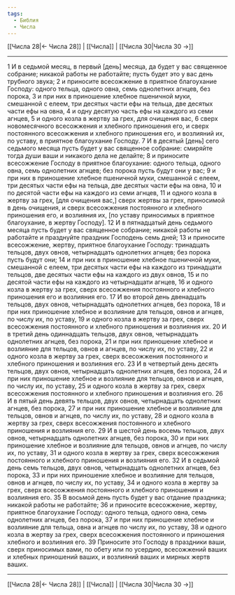 ```yaml
---
tags:
  - Библия
  - Числа
---
```

[[Числа 28|← Числа 28]] | [[Числа]] | [[Числа 30|Числа 30 →]]

---
1 И в седьмой месяц, в первый [день] месяца, да будет у вас священное собрание; никакой работы не работайте; пусть будет это у вас день трубного звука;
2 и приносите всесожжение в приятное благоухание Господу: одного тельца, одного овна, семь однолетних агнцев, без порока,
3 и при них в приношение хлебное пшеничной муки, смешанной с елеем, три десятых части ефы на тельца, две десятых части ефы на овна,
4 и одну десятую часть ефы на каждого из семи агнцев,
5 и одного козла в жертву за грех, для очищения вас,
6 сверх новомесячного всесожжения и хлебного приношения его, и сверх постоянного всесожжения и хлебного приношения его, и возлияний их, по уставу, в приятное благоухание Господу.
7 И в десятый [день] сего седьмого месяца пусть будет у вас священное собрание: смиряйте тогда души ваши и никакого дела не делайте;
8 и приносите всесожжение Господу в приятное благоухание: одного тельца, одного овна, семь однолетних агнцев; без порока пусть будут они у вас;
9 и при них в приношение хлебное пшеничной муки, смешанной с елеем, три десятых части ефы на тельца, две десятых части ефы на овна,
10 и по десятой части ефы на каждого из семи агнцев,
11 и одного козла в жертву за грех, [для очищения вас,] сверх жертвы за грех, приносимой в день очищения, и сверх всесожжения постоянного и хлебного приношения его, и возлияния их, [по уставу приносимых в приятное благоухание, в жертву Господу].
12 И в пятнадцатый день седьмого месяца пусть будет у вас священное собрание; никакой работы не работайте и празднуйте праздник Господень семь дней;
13 и приносите всесожжение, жертву, приятное благоухание Господу: тринадцать тельцов, двух овнов, четырнадцать однолетних агнцев; без порока пусть будут они;
14 и при них в приношение хлебное пшеничной муки, смешанной с елеем, три десятых части ефы на каждого из тринадцати тельцов, две десятых части ефы на каждого из двух овнов,
15 и по десятой части ефы на каждого из четырнадцати агнцев,
16 и одного козла в жертву за грех, сверх всесожжения постоянного и хлебного приношения его и возлияния его.
17 И во второй день двенадцать тельцов, двух овнов, четырнадцать однолетних агнцев, без порока,
18 и при них приношение хлебное и возлияние для тельцов, овнов и агнцев, по числу их, по уставу,
19 и одного козла в жертву за грех, сверх всесожжения постоянного и хлебного приношения и возлияния их.
20 И в третий день одиннадцать тельцов, двух овнов, четырнадцать однолетних агнцев, без порока,
21 и при них приношение хлебное и возлияние для тельцов, овнов и агнцев, по числу их, по уставу,
22 и одного козла в жертву за грех, сверх всесожжения постоянного и хлебного приношения и возлияния его.
23 И в четвертый день десять тельцов, двух овнов, четырнадцать однолетних агнцев, без порока,
24 и при них приношение хлебное и возлияние для тельцов, овнов и агнцев, по числу их, по уставу,
25 и одного козла в жертву за грех, сверх всесожжения постоянного и хлебного приношения и возлияния его.
26 И в пятый день девять тельцов, двух овнов, четырнадцать однолетних агнцев, без порока,
27 и при них приношение хлебное и возлияние для тельцов, овнов и агнцев, по числу их, по уставу,
28 и одного козла в жертву за грех, сверх всесожжения постоянного и хлебного приношения и возлияния его.
29 И в шестой день восемь тельцов, двух овнов, четырнадцать однолетних агнцев, без порока,
30 и при них приношение хлебное и возлияние для тельцов, овнов и агнцев, по числу их, по уставу,
31 и одного козла в жертву за грех, сверх всесожжения постоянного и хлебного приношения и возлияния его.
32 И в седьмой день семь тельцов, двух овнов, четырнадцать однолетних агнцев, без порока,
33 и при них приношение хлебное и возлияние для тельцов, овнов и агнцев, по числу их, по уставу,
34 и одного козла в жертву за грех, сверх всесожжения постоянного и хлебного приношения и возлияния его.
35 В восьмой день пусть будет у вас отдание праздника; никакой работы не работайте;
36 и приносите всесожжение, жертву, приятное благоухание Господу: одного тельца, одного овна, семь однолетних агнцев, без порока,
37 и при них приношение хлебное и возлияние для тельца, овна и агнцев по числу их, по уставу,
38 и одного козла в жертву за грех, сверх всесожжения постоянного и приношения хлебного и возлияния его.
39 Приносите это Господу в праздники ваши, сверх приносимых вами, по обету или по усердию, всесожжений ваших и хлебных приношений ваших, и возлияний ваших и мирных жертв ваших.

---
[[Числа 28|← Числа 28]] | [[Числа]] | [[Числа 30|Числа 30 →]]